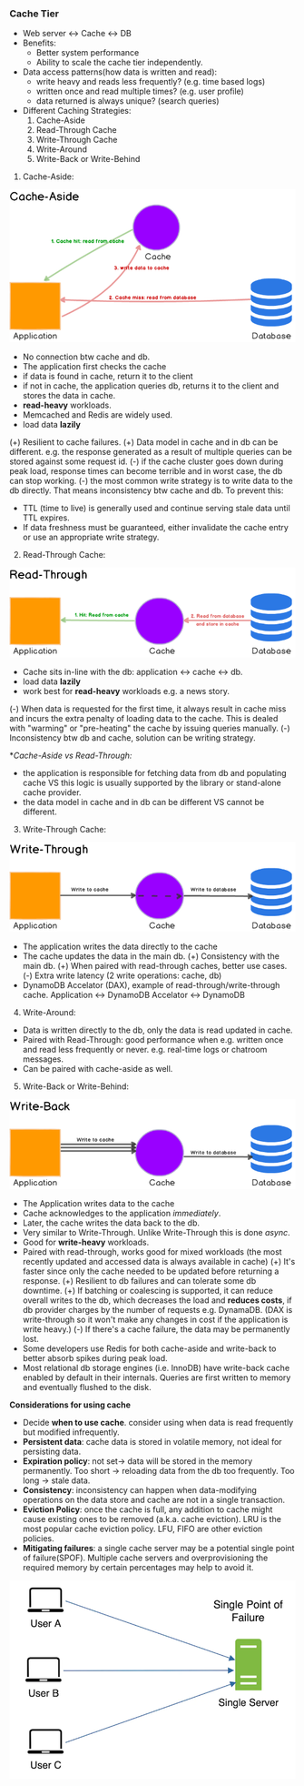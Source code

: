 ### Cache Tier

- Web server <-> Cache <-> DB
- Benefits:
  - Better system performance
  - Ability to scale the cache tier independently.
- Data access patterns(how data is written and read):
  - write heavy and reads less frequently? (e.g. time based logs)
  - written once and read multiple times? (e.g. user profile)
  - data returned is always unique? (search queries)
- Different Caching Strategies:
  1. Cache-Aside
  2. Read-Through Cache
  3. Write-Through Cache
  4. Write-Around
  5. Write-Back or Write-Behind

1. Cache-Aside:

![cache-aside.png](images/cache-aside.png)

- No connection btw cache and db.
- The application first checks the cache
- if data is found in cache, return it to the client
- if not in cache, the application queries db, returns it to the client and stores the data in cache.
- **read-heavy** workloads.
- Memcached and Redis are widely used.
- load data **lazily**

(+) Resilient to cache failures.
(+) Data model in cache and in db can be different. e.g. the response generated as a result of multiple queries can be stored against some request id.
(-) if the cache cluster goes down during peak load, response times can become terrible and in worst case, the db can stop working.
(-) the most common write strategy is to write data to the db directly. That means inconsistency btw cache and db. To prevent this:

- TTL (time to live) is generally used and continue serving stale data until TTL expires.
- If data freshness must be guaranteed, either invalidate the cache entry or use an appropriate write strategy.

2. Read-Through Cache:

![read-through.png](images/read-through.png)

- Cache sits in-line with the db: application <-> cache <-> db.
- load data **lazily**
- work best for **read-heavy** workloads e.g. a news story.

(-) When data is requested for the first time, it always result in cache miss and incurs the extra penalty of loading data to the cache. This is dealed with "warming" or "pre-heating" the cache by issuing queries manually.
(-) Inconsistency btw db and cache, solution can be writing strategy.

**Cache-Aside vs *Read-Through:**

- the application is responsible for fetching data from db and populating cache VS this logic is usually supported by the library or stand-alone cache provider.
- the data model in cache and in db can be different VS cannot be different.

3. Write-Through Cache:

![write-through.png](images/write-through.png)

- The application writes the data directly to the cache
- The cache updates the data in the main db.
(+) Consistency with the main db.
(+) When paired with read-through caches, better use cases.
(-) Extra write latency (2 write operations: cache, db)
- DynamoDB Accelator (DAX), example of read-through/write-through cache. Application <-> DynamoDB Accelator <-> DynamoDB

4. Write-Around:

- Data is written directly to the db, only the data is read updated in cache.
- Paired with Read-Through: good performance when e.g. written once and read less frequently or never. e.g. real-time logs or chatroom messages.
- Can be paired with cache-aside as well.

5. Write-Back or Write-Behind:

![write-back.png](images/write-back.png)

- The Application writes data to the cache
- Cache acknowledges to the application *immediately*.
- Later, the cache writes the data back to the db.
- Very similar to Write-Through. Unlike Write-Through this is done *async*.
- Good for **write-heavy** workloads.
- Paired with read-through, works good for mixed workloads (the most recently updated and accessed data is always available in cache)
(+) It's faster since only the cache needed to be updated before returning a response.
(+) Resilient to db failures and can tolerate some db downtime.
(+) If batching or coalescing is supported, it can reduce overall writes to the db, which decreases the load and **reduces costs**, if db provider charges by the number of requests e.g. DynamaDB. (DAX is write-through so it won't make any changes in cost if the application is write heavy.)
(-) If there's a cache failure, the data may be permanently lost.
- Some developers use Redis for both cache-aside and write-back to better absorb spikes during peak load.
- Most relational db storage engines (i.e. InnoDB) have write-back cache enabled by default in their internals. Queries are first written to memory and eventually flushed to the disk.

**Considerations for using cache**

- Decide **when to use cache**. consider using when data is read frequently but modified infrequently.
- **Persistent data**: cache data is stored in volatile memory, not ideal for persisting data.
- **Expiration policy**: not set-> data will be stored in the memory permanently. Too short -> reloading data from the db too frequently. Too long -> stale data.
- **Consistency**: inconsistency can happen when data-modifying operations on the data store and cache are not in a single transaction.
- **Eviction Policy**: once the cache is full, any addition to cache might cause existing ones to be removed (a.k.a. cache eviction). LRU is the most popular cache eviction policy. LFU, FIFO are other eviction policies.
- **Mitigating failures**: a single cache server may be a potential single point of failure(SPOF). Multiple cache servers and overprovisioning the required memory by certain percentages may help to avoid it.

![single_point_of_failure.webp](images/single_point_of_failure.webp)
